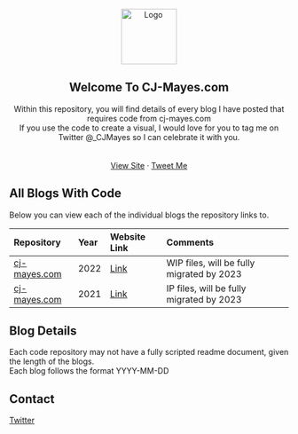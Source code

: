 <!-- PROJECT LOGO -->
<br />
<div align="center">
  <a href="https://yt3.ggpht.com/Je97xurXK1RkyzyM6LWnoOF5XKMLU2nBWg45pVOQ3J93PX9SoWbpacUQW8U6iRi2KDYB9Qrs=s88-c-k-c0x00ffffff-no-rj">
    <img src="https://yt3.ggpht.com/Je97xurXK1RkyzyM6LWnoOF5XKMLU2nBWg45pVOQ3J93PX9SoWbpacUQW8U6iRi2KDYB9Qrs=s88-c-k-c0x00ffffff-no-rj" alt="Logo" width="100" height="100">
  </a>
  
<!-- ABOUT THE PROJECT -->
## Welcome To CJ-Mayes.com

  <p align="center">
    Within this repository, you will find details of every blog I have posted that requires code from cj-mayes.com
    <br />
    If you use the code to create a visual, I would love for you to tag me on Twitter @_CJMayes so I can celebrate it with you.
    <br />
    <br />
    <br />
    <a href="https://cj-mayes.com/">View Site</a>
    ·
    <a href="https://twitter.com/_CJMayes">Tweet Me</a>
  </p>
</div>

<!-- ABOUT THE PROJECT -->
## All Blogs With Code

Below you can view each of the individual blogs the repository links to.

<!-- Team, please amend only to have maximum of the last 12 in here at a time, the data will need to be uploaded and then linked to in brackets
please make sure that the readme file is made for the new data
you can copy and paste the below:
|Blog|Topic|Link|Created On|
-->
| Repository                   | Year                   | Website Link                                                         | Comments                                  |
|:-----------------------------|:-----------------------|:---------------------------------------------------------------------|:------------------------------------------|
| [cj-mayes.com](cj-mayes.com)                 | 2022     | [Link](https://github.com/CJ-Mayes/Website-Tutorials/tree/main/2022) | WIP files, will be fully migrated by 2023 |
| [cj-mayes.com](cj-mayes.com) | 2021 | [Link](https://github.com/CJ-Mayes/Website-Tutorials/tree/main/2021) | IP files, will be fully migrated by 2023                                           |


<!-- Details -->
## Blog Details
Each code repository may not have a fully scripted readme document, given the length of the blogs.
<br />
Each blog follows the format YYYY-MM-DD

<!-- CONTACT -->
## Contact
[Twitter](www.twitter.com/@_CJMayes)

